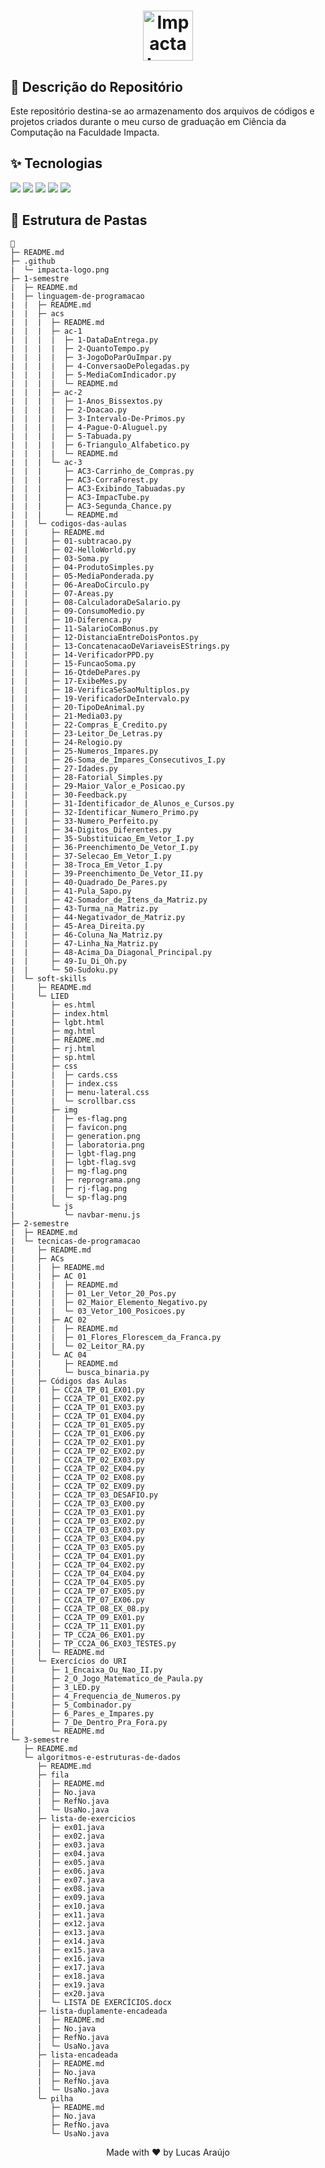 <h1 align="center">
    <img alt="Impacta Logo" height="80" title="Azure Logo" src=".github/impacta-logo.png">
</h1>

## 📝 Descrição do Repositório

Este repositório destina-se ao armazenamento dos arquivos de códigos e projetos criados durante o meu curso de graduação em Ciência da Computação na Faculdade Impacta.

## ✨ Tecnologias

<a href="#"><img src="https://img.shields.io/badge/Python-informational?style=flat&logo=python&logoColor=white&color=3776AB"/></a>
<a href="#"><img src="https://img.shields.io/badge/Java-informational?style=flat&logo=java&logoColor=white&color=e92e30"/></a>
<a href="#"><img src="https://img.shields.io/badge/HTML-informational?style=flat&logo=html5&logoColor=white&color=f16428"/></a>
<a href="#"><img src="https://img.shields.io/badge/CSS-informational?style=flat&logo=css3&logoColor=white&color=3799d6"/></a>
<a href="#"><img src="https://img.shields.io/badge/JavaScript-informational?style=flat&logo=javascript&logoColor=white&color=f7e118"/></a>

## 📁 Estrutura de Pastas

```
📁
├─ README.md
├─ .github
|  └─ impacta-logo.png
├─ 1-semestre
|  ├─ README.md
|  ├─ linguagem-de-programacao
|  |  ├─ README.md
|  |  ├─ acs
|  |  |  ├─ README.md
|  |  |  ├─ ac-1
|  |  |  |  ├─ 1-DataDaEntrega.py
|  |  |  |  ├─ 2-QuantoTempo.py
|  |  |  |  ├─ 3-JogoDoParOuImpar.py
|  |  |  |  ├─ 4-ConversaoDePolegadas.py
|  |  |  |  ├─ 5-MediaComIndicador.py
|  |  |  |  └─ README.md
|  |  |  ├─ ac-2
|  |  |  |  ├─ 1-Anos_Bissextos.py
|  |  |  |  ├─ 2-Doacao.py
|  |  |  |  ├─ 3-Intervalo-De-Primos.py
|  |  |  |  ├─ 4-Pague-O-Aluguel.py
|  |  |  |  ├─ 5-Tabuada.py
|  |  |  |  ├─ 6-Triangulo_Alfabetico.py
|  |  |  |  └─ README.md
|  |  |  └─ ac-3
|  |  |     ├─ AC3-Carrinho_de_Compras.py
|  |  |     ├─ AC3-CorraForest.py
|  |  |     ├─ AC3-Exibindo_Tabuadas.py
|  |  |     ├─ AC3-ImpacTube.py
|  |  |     ├─ AC3-Segunda_Chance.py
|  |  |     └─ README.md
|  |  └─ codigos-das-aulas
|  |     ├─ README.md
|  |     ├─ 01-subtracao.py
|  |     ├─ 02-HelloWorld.py
|  |     ├─ 03-Soma.py
|  |     ├─ 04-ProdutoSimples.py
|  |     ├─ 05-MediaPonderada.py
|  |     ├─ 06-AreaDoCirculo.py
|  |     ├─ 07-Areas.py
|  |     ├─ 08-CalculadoraDeSalario.py
|  |     ├─ 09-ConsumoMedio.py
|  |     ├─ 10-Diferenca.py
|  |     ├─ 11-SalarioComBonus.py
|  |     ├─ 12-DistanciaEntreDoisPontos.py
|  |     ├─ 13-ConcatenacaoDeVariaveisEStrings.py
|  |     ├─ 14-VerificadorPPD.py
|  |     ├─ 15-FuncaoSoma.py
|  |     ├─ 16-QtdeDePares.py
|  |     ├─ 17-ExibeMes.py
|  |     ├─ 18-VerificaSeSaoMultiplos.py
|  |     ├─ 19-VerificadorDeIntervalo.py
|  |     ├─ 20-TipoDeAnimal.py
|  |     ├─ 21-Media03.py
|  |     ├─ 22-Compras_E_Credito.py
|  |     ├─ 23-Leitor_De_Letras.py
|  |     ├─ 24-Relogio.py
|  |     ├─ 25-Numeros_Impares.py
|  |     ├─ 26-Soma_de_Impares_Consecutivos_I.py
|  |     ├─ 27-Idades.py
|  |     ├─ 28-Fatorial_Simples.py
|  |     ├─ 29-Maior_Valor_e_Posicao.py
|  |     ├─ 30-Feedback.py
|  |     ├─ 31-Identificador_de_Alunos_e_Cursos.py
|  |     ├─ 32-Identificar_Numero_Primo.py
|  |     ├─ 33-Numero_Perfeito.py
|  |     ├─ 34-Digitos_Diferentes.py
|  |     ├─ 35-Substituicao_Em_Vetor_I.py
|  |     ├─ 36-Preenchimento_De_Vetor_I.py
|  |     ├─ 37-Selecao_Em_Vetor_I.py
|  |     ├─ 38-Troca_Em_Vetor_I.py
|  |     ├─ 39-Preenchimento_De_Vetor_II.py
|  |     ├─ 40-Quadrado_De_Pares.py
|  |     ├─ 41-Pula_Sapo.py
|  |     ├─ 42-Somador_de_Itens_da_Matriz.py
|  |     ├─ 43-Turma_na_Matriz.py
|  |     ├─ 44-Negativador_de_Matriz.py
|  |     ├─ 45-Area_Direita.py
|  |     ├─ 46-Coluna_Na_Matriz.py
|  |     ├─ 47-Linha_Na_Matriz.py
|  |     ├─ 48-Acima_Da_Diagonal_Principal.py
|  |     ├─ 49-Iu_Di_Oh.py
|  |     └─ 50-Sudoku.py
|  └─ soft-skills
|     ├─ README.md
|     └─ LIED
|        ├─ es.html
|        ├─ index.html
|        ├─ lgbt.html
|        ├─ mg.html
|        ├─ README.md
|        ├─ rj.html
|        ├─ sp.html
|        ├─ css
|        |  ├─ cards.css
|        |  ├─ index.css
|        |  ├─ menu-lateral.css
|        |  └─ scrollbar.css
|        ├─ img
|        |  ├─ es-flag.png
|        |  ├─ favicon.png
|        |  ├─ generation.png
|        |  ├─ laboratoria.png
|        |  ├─ lgbt-flag.png
|        |  ├─ lgbt-flag.svg
|        |  ├─ mg-flag.png
|        |  ├─ reprograma.png
|        |  ├─ rj-flag.png
|        |  └─ sp-flag.png
|        └─ js
|           └─ navbar-menu.js     
├─ 2-semestre
|  ├─ README.md
|  └─ tecnicas-de-programacao
|     ├─ README.md
|     ├─ ACs
|     |  ├─ README.md
|     |  ├─ AC 01
|     |  |  ├─ README.md
|     |  |  ├─ 01_Ler_Vetor_20_Pos.py
|     |  |  ├─ 02_Maior_Elemento_Negativo.py
|     |  |  └─ 03_Vetor_100_Posicoes.py
|     |  ├─ AC 02
|     |  |  ├─ README.md
|     |  |  ├─ 01_Flores_Florescem_da_Franca.py
|     |  |  └─ 02_Leitor_RA.py
|     |  └─ AC 04
|     |     ├─ README.md
|     |     └─ busca_binaria.py
|     ├─ Códigos das Aulas
|     |  ├─ CC2A_TP_01_EX01.py
|     |  ├─ CC2A_TP_01_EX02.py
|     |  ├─ CC2A_TP_01_EX03.py
|     |  ├─ CC2A_TP_01_EX04.py
|     |  ├─ CC2A_TP_01_EX05.py
|     |  ├─ CC2A_TP_01_EX06.py
|     |  ├─ CC2A_TP_02_EX01.py
|     |  ├─ CC2A_TP_02_EX02.py
|     |  ├─ CC2A_TP_02_EX03.py
|     |  ├─ CC2A_TP_02_EX04.py
|     |  ├─ CC2A_TP_02_EX08.py
|     |  ├─ CC2A_TP_02_EX09.py
|     |  ├─ CC2A_TP_03_DESAFIO.py
|     |  ├─ CC2A_TP_03_EX00.py
|     |  ├─ CC2A_TP_03_EX01.py
|     |  ├─ CC2A_TP_03_EX02.py
|     |  ├─ CC2A_TP_03_EX03.py
|     |  ├─ CC2A_TP_03_EX04.py
|     |  ├─ CC2A_TP_03_EX05.py
|     |  ├─ CC2A_TP_04_EX01.py
|     |  ├─ CC2A_TP_04_EX02.py
|     |  ├─ CC2A_TP_04_EX04.py
|     |  ├─ CC2A_TP_04_EX05.py
|     |  ├─ CC2A_TP_07_EX05.py
|     |  ├─ CC2A_TP_07_EX06.py
|     |  ├─ CC2A_TP_08_EX_08.py
|     |  ├─ CC2A_TP_09_EX01.py
|     |  ├─ CC2A_TP_11_EX01.py
|     |  ├─ TP_CC2A_06_EX01.py
|     |  ├─ TP_CC2A_06_EX03_TESTES.py
|     |  └─ README.md
|     └─ Exercícios do URI
|        ├─ 1_Encaixa_Ou_Nao_II.py
|        ├─ 2_O_Jogo_Matematico_de_Paula.py
|        ├─ 3_LED.py
|        ├─ 4_Frequencia_de_Numeros.py
|        ├─ 5_Combinador.py
|        ├─ 6_Pares_e_Impares.py
|        ├─ 7_De_Dentro_Pra_Fora.py
|        └─ README.md
└─ 3-semestre
   ├─ README.md
   └─ algoritmos-e-estruturas-de-dados
      ├─ README.md
      ├─ fila
      |  ├─ README.md
      |  ├─ No.java
      |  ├─ RefNo.java
      |  └─ UsaNo.java
      ├─ lista-de-exercicios
      |  ├─ ex01.java
      |  ├─ ex02.java
      |  ├─ ex03.java
      |  ├─ ex04.java
      |  ├─ ex05.java
      |  ├─ ex06.java
      |  ├─ ex07.java
      |  ├─ ex08.java
      |  ├─ ex09.java
      |  ├─ ex10.java
      |  ├─ ex11.java
      |  ├─ ex12.java
      |  ├─ ex13.java
      |  ├─ ex14.java
      |  ├─ ex15.java
      |  ├─ ex16.java
      |  ├─ ex17.java
      |  ├─ ex18.java
      |  ├─ ex19.java
      |  ├─ ex20.java
      |  └─ LISTA DE EXERCÍCIOS.docx
      ├─ lista-duplamente-encadeada
      |  ├─ README.md
      |  ├─ No.java
      |  ├─ RefNo.java
      |  └─ UsaNo.java
      ├─ lista-encadeada
      |  ├─ README.md
      |  ├─ No.java
      |  ├─ RefNo.java
      |  └─ UsaNo.java
      └─ pilha
         ├─ README.md
         ├─ No.java
         ├─ RefNo.java
         └─ UsaNo.java
```

<div align="center">
  <p>Made with ❤ by Lucas Araújo</p>
</div>